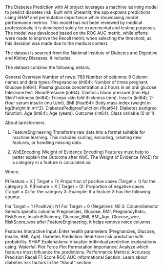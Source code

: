 The Diabetes Prediction with AI project leverages a machine learning model to predict diabetes risk. Built with Streamlit, the app explains predictions using SHAP and permutation importance while showcasing model performance metrics. This model has not been reviewed by medical professionals; it is developed solely for experimental and testing purposes. The model was developed based on the ROC AUC metric, while efforts were made to improve the Recall metric when selecting the threshold, as this decision was made due to the medical context.

The dataset is sourced from the National Institute of Diabetes and Digestive and Kidney Diseases. It includes:

The dataset contains the following details:

General Overview
Number of rows: 768
Number of columns: 9
Column names and data types:
Pregnancies (int64): Number of times pregnant.
Glucose (int64): Plasma glucose concentration a 2 hours in an oral glucose tolerance test.
BloodPressure (int64): Diastolic blood pressure (mm Hg).
SkinThickness (int64): Triceps skin fold thickness (mm).
Insulin (int64): 2-Hour serum insulin (mu U/ml).
BMI (float64): Body mass index (weight in kg/(height in m)^2).
DiabetesPedigreeFunction (float64): Diabetes pedigree function.
Age (int64): Age (years).
Outcome (int64): Class variable (0 or 1).

About tarnsformers
1. FeatureEngineering
Transforms raw data into a format suitable for machine learning. This includes scaling, encoding, creating new features, or handling missing data.

2. WoEEncoding (Weight of Evidence Encoding)
Features must help to better explain the Outcome after WoE. The Weight of Evidence (WoE) for a category in a feature is calculated as:

Where:

P(Feature = X | Target = 1): Proportion of positive cases (Target = 1) for the category X.
P(Feature = X | Target = 0): Proportion of negative cases (Target = 0) for the category X.
Example:
If a feature X has the following counts:

For Target = 1 (Positive): N1
For Target = 0 (Negative): N0
3. ColumnSelector
Selects specific columns Pregnancies, Glucose, BMI, PregnancyRatio, RiskScore, InsulinEfficiency, Glucose_BMI, BMI_Age, Glucose_woe, RiskScore_woe after FeatureEngineering, it helps remove noice columns.

Features
Interactive Input: Enter health parameters (Pregnancies, Glucose, Insulin, BMI, Age).
Diabetes Prediction: Real-time risk prediction with probability.
SHAP Explanations: Visualize individual prediction explanations using:
Waterfall Plot
Force Plot
Permutation Importance: Analyze which features most influence the predictions.
Performance Metrics:
Accuracy
Precision
Recall
F1 Score
ROC AUC
Informational Section: Learn about diabetes risk factors in the "About" section.
